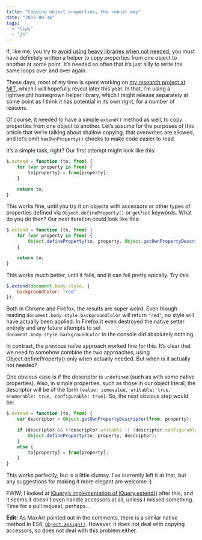 ```yaml
---
title: "Copying object properties, the robust way"
date: "2015-08-16"
tags:
  - "tips"
  - "js"
---
```


If, like me, you try to [avoid using heavy libraries when not needed](http://lea.verou.me/2015/04/jquery-considered-harmful/), you must have definitely written a helper to copy properties from one object to another at some point. It’s needed so often that it’s just silly to write the same loops over and over again.

These days, most of my time is spent working on [my research project at MIT](http://lea.verou.me/2014/02/im-going-to-mit/), which I will hopefully reveal later this year. In that, I’m using a lightweight homegrown helper library, which I might release separately at some point as I think it has potential in its own right, for a number of reasons.

Of course, it needed to have a simple `extend()` method as well, to copy properties from one object to another. Let’s assume for the purposes of this article that we’re talking about shallow copying, that overwrites are allowed, and let’s omit `hasOwnProperty()` checks to make code easier to read.

It’s a simple task, right? Our first attempt might look like this:

```javascript
$.extend = function (to, from) {
	for (var property in from) {
		to[property] = from[property];
	}

	return to;
}
```

This works fine, until you try it on objects with accessors or other types of properties defined via `Object.defineProperty()` or `get`/`set` keywords. What do you do then? Our next iteration could look like this:

```javascript
$.extend = function (to, from) {
	for (var property in from) {
		Object.defineProperty(to, property, Object.getOwnPropertyDescriptor(from, property));
	}

	return to;
}
```

This works much better, until it fails, and it can fail pretty epically. Try this:

```javascript
$.extend(document.body.style, {
	backgroundColor: "red"
});
```

Both in Chrome and Firefox, the results are super weird. Even though reading `document.body.style.backgroundColor` will return `"red"`, no style will have actually been applied. In Firefox it even destroyed the native setter entirely and any future attempts to set `document.body.style.backgroundColor` in the console did absolutely nothing.

In contrast, the previous naïve approach worked fine for this. It’s clear that we need to somehow combine the two approaches, using Object.defineProperty() only when actually needed. But when is it actually not needed?

One obvious case is if the descriptor is `undefined` (such as with some native properties). Also, in simple properties, such as those in our object literal, the descriptor will be of the form `{value: somevalue, writable: true, enumerable: true, configurable: true}`. So, the next obvious step would be:

```javascript
$.extend = function (to, from) {
	var descriptor = Object.getOwnPropertyDescriptor(from, property);

	if (descriptor && (!descriptor.writable || !descriptor.configurable || !descriptor.enumerable || descriptor.get || descriptor.set)) {
		Object.defineProperty(to, property, descriptor);
	}
	else {
		to[property] = from[property];
	}
}
```

This works perfectly, but is a little clumsy. I’ve currently left it at that, but any suggestions for making it more elegant are welcome :)

FWIW, I looked at [jQuery’s implementation of jQuery.extend()](http://james.padolsey.com/jquery/#v=git&fn=jQuery.extend) after this, and it seems it doesn’t even handle accessors at all, unless I missed something. Time for a pull request, perhaps…

**Edit:** As MaxArt pointed out in the comments, there is a similar native method in ES6, [`Object.assign()`](https://developer.mozilla.org/en/docs/Web/JavaScript/Reference/Global_Objects/Object/assign). However, it does not deal with copying accessors, so does not deal with this problem either.

